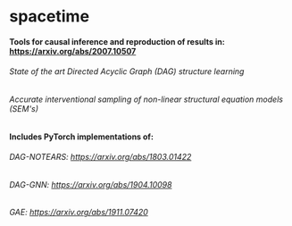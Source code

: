 # spacetime

#### Tools for causal inference and reproduction of results in: https://arxiv.org/abs/2007.10507
###### State of the art Directed Acyclic Graph (DAG) structure learning
###### Accurate interventional sampling of non-linear structural equation models (SEM's)
#### Includes PyTorch implementations of:
###### DAG-NOTEARS: https://arxiv.org/abs/1803.01422
###### DAG-GNN: https://arxiv.org/abs/1904.10098
###### GAE: https://arxiv.org/abs/1911.07420
